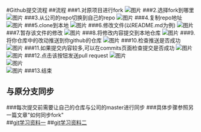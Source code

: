 #Github提交流程
##流程
###1.对原项目进行fork
![图片](../pictures/Github提交流程/1.png)
###2.选择fork到哪里
![图片](../pictures/Github提交流程/2.png)
###3.从公司的repo切换到自己的repo
![图片](../pictures/Github提交流程/3.png)
###4.复制repo地址
![图片](../pictures/Github提交流程/4.png)
###5.clone到本地
![图片](../pictures/Github提交流程/5.png)
###6.修改文件(以README.md为例)
![图片](../pictures/Github提交流程/6.png)
###7.暂存该文件的修改
![图片](../pictures/Github提交流程/7.png)
###8.将修改内容提交到本地仓库
![图片](../pictures/Github提交流程/8.png)
###9.将你仓库中的改动推送到你github的仓库
![图片](../pictures/Github提交流程/9.png)
###10.检查推送是否成功
![图片](../pictures/Github提交流程/10.png)
###11.如果提交内容较多,可以在commits页面检查提交是否成功
![图片](../pictures/Github提交流程/11.png)
<br>
![图片](../pictures/Github提交流程/11-2.png)
###12.点击该按钮发送pull request
![图片](../pictures/Github提交流程/12.png)
<br>
![图片](../pictures/Github提交流程/12-2.png)
<br>
![图片](../pictures/Github提交流程/12-3.png)
###13.结束
<br>
## 与原分支同步
###每次提交前需要让自己的仓库与公司的master进行同步
###具体步骤参照另一篇文章"如何同步fork"
<br>
##[git学习资料一](http://www.google.com.hk)
##[git学习资料二](http://www.baidu.com)
